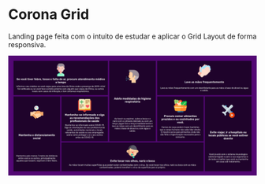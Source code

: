 # Corona Grid 

Landing page feita com o intuito de estudar e aplicar o Grid Layout de forma responsiva. 

![preview](img/preview.png)
